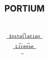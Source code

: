 <div align = center>
  
  <h1>PORTIUM</h1>
  
</div>

<div align="center">

<br>

  <a href="#installation"><kbd> <br> Installation <br> </kbd></a>&ensp;&ensp;
  <a href="https://github.com/vnothkumar/portium/blob/main/LICENSE"><kbd> <br> License <br> </kbd></a>&ensp;&ensp;

</div><br><br>
